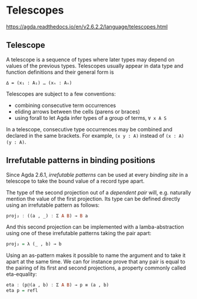# Telescopes

https://agda.readthedocs.io/en/v2.6.2.2/language/telescopes.html


## Telescope

A telescope is a sequence of types where later types may depend on values of the previous types. Telescopes usually appear in data type and function definitions and their general form is

`∆ = (x₁ : A₁) … (xₙ : Aₙ)`

Telescopes are subject to a few conventions:
- combining consecutive term occurrences
- eliding arrows between the cells (parens or braces)
- using forall to let Agda infer types of a group of terms, `∀ x A S`

In a telescope, consecutive type occurrences may be combined and declared in the same brackets. For example, `(x y : A)` instead of `(x : A) (y : A)`.


## Irrefutable patterns in binding positions

Since Agda 2.6.1, *irrefutable patterns* can be used at every *binding site* in a telescope to take the bound value of a record type apart.

The type of the second projection out of a *dependent pair* will, e.g. naturally mention the value of the first projection. Its type can be defined directly using an irrefutable pattern as follows:

```hs agda
proj₂ : ((a , _) : Σ A B) → B a
```

And this second projection can be implemented with a lamba-abstraction using one of these irrefutable patterns taking the pair apart:

```hs agda
proj₂ = λ (_ , b) → b
```

Using an as-pattern makes it possible to name the argument and to take it apart at the same time. We can for instance prove that any pair is equal to the pairing of its first and second projections, a property commonly called eta-equality:

```hs agda
eta : (p@(a , b) : Σ A B) → p ≡ (a , b)
eta p = refl
```
